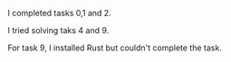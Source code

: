 I completed tasks 0,1 and 2.

I tried solving taks 4 and 9.

For task 9, I installed Rust but couldn't complete the task.





